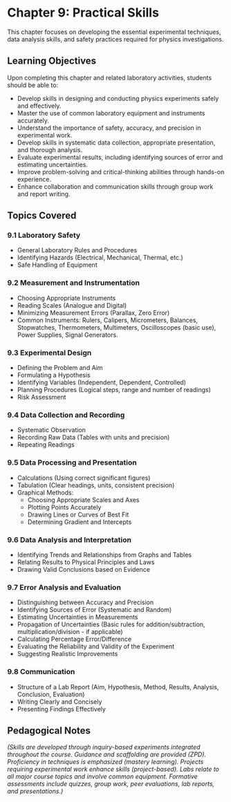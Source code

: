 # Chapter 9: Practical Skills

This chapter focuses on developing the essential experimental techniques, data analysis skills, and safety practices required for physics investigations.

## Learning Objectives

Upon completing this chapter and related laboratory activities, students should be able to:

*   Develop skills in designing and conducting physics experiments safely and effectively.
*   Master the use of common laboratory equipment and instruments accurately.
*   Understand the importance of safety, accuracy, and precision in experimental work.
*   Develop skills in systematic data collection, appropriate presentation, and thorough analysis.
*   Evaluate experimental results, including identifying sources of error and estimating uncertainties.
*   Improve problem-solving and critical-thinking abilities through hands-on experience.
*   Enhance collaboration and communication skills through group work and report writing.

## Topics Covered

### 9.1 Laboratory Safety
*   General Laboratory Rules and Procedures
*   Identifying Hazards (Electrical, Mechanical, Thermal, etc.)
*   Safe Handling of Equipment

### 9.2 Measurement and Instrumentation
*   Choosing Appropriate Instruments
*   Reading Scales (Analogue and Digital)
*   Minimizing Measurement Errors (Parallax, Zero Error)
*   Common Instruments: Rulers, Calipers, Micrometers, Balances, Stopwatches, Thermometers, Multimeters, Oscilloscopes (basic use), Power Supplies, Signal Generators.

### 9.3 Experimental Design
*   Defining the Problem and Aim
*   Formulating a Hypothesis
*   Identifying Variables (Independent, Dependent, Controlled)
*   Planning Procedures (Logical steps, range and number of readings)
*   Risk Assessment

### 9.4 Data Collection and Recording
*   Systematic Observation
*   Recording Raw Data (Tables with units and precision)
*   Repeating Readings

### 9.5 Data Processing and Presentation
*   Calculations (Using correct significant figures)
*   Tabulation (Clear headings, units, consistent precision)
*   Graphical Methods:
    *   Choosing Appropriate Scales and Axes
    *   Plotting Points Accurately
    *   Drawing Lines or Curves of Best Fit
    *   Determining Gradient and Intercepts

### 9.6 Data Analysis and Interpretation
*   Identifying Trends and Relationships from Graphs and Tables
*   Relating Results to Physical Principles and Laws
*   Drawing Valid Conclusions based on Evidence

### 9.7 Error Analysis and Evaluation
*   Distinguishing between Accuracy and Precision
*   Identifying Sources of Error (Systematic and Random)
*   Estimating Uncertainties in Measurements
*   Propagation of Uncertainties (Basic rules for addition/subtraction, multiplication/division - if applicable)
*   Calculating Percentage Error/Difference
*   Evaluating the Reliability and Validity of the Experiment
*   Suggesting Realistic Improvements

### 9.8 Communication
*   Structure of a Lab Report (Aim, Hypothesis, Method, Results, Analysis, Conclusion, Evaluation)
*   Writing Clearly and Concisely
*   Presenting Findings Effectively

## Pedagogical Notes

*(Skills are developed through inquiry-based experiments integrated throughout the course. Guidance and scaffolding are provided (ZPD). Proficiency in techniques is emphasized (mastery learning). Projects requiring experimental work enhance skills (project-based). Labs relate to all major course topics and involve common equipment. Formative assessments include quizzes, group work, peer evaluations, lab reports, and presentations.)*